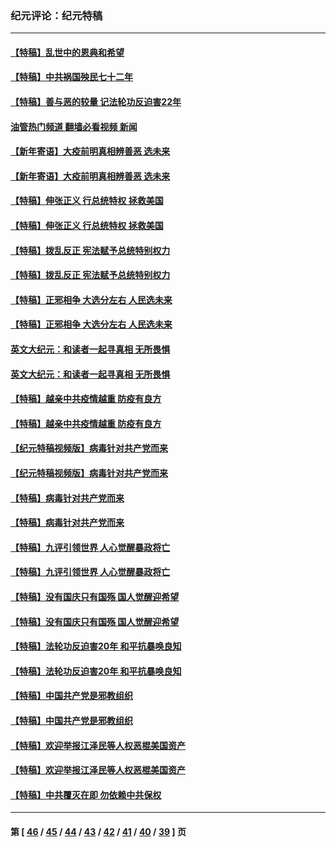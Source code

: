 ### 纪元评论：纪元特稿
---
#### [【特稿】乱世中的恩典和希望](../../pages/nsc424/n13734687.md?06030330) 
#### [【特稿】中共祸国殃民七十二年](../../pages/nsc424/n13272607.md?06030330) 
#### [【特稿】善与恶的较量 记法轮功反迫害22年](../../pages/nsc424/n13086597.md?06030330) 
#### [油管热门频道 翻墙必看视频 新闻](ok?06030330)
#### [【新年寄语】大疫前明真相辨善恶 选未来](../../pages/nsc424/n12660855.md?06030330) 
#### [【新年寄语】大疫前明真相辨善恶 选未来](../../pages/nsc424/n12660855.md?06030330) 
#### [【特稿】伸张正义 行总统特权 拯救美国](../../pages/nsc424/n12616806.md?06030330) 
#### [【特稿】伸张正义 行总统特权 拯救美国](../../pages/nsc424/n12616806.md?06030330) 
#### [【特稿】拨乱反正 宪法赋予总统特别权力](../../pages/nsc424/n12598306.md?06030330) 
#### [【特稿】拨乱反正 宪法赋予总统特别权力](../../pages/nsc424/n12598306.md?06030330) 
#### [【特稿】正邪相争 大选分左右 人民选未来](../../pages/nsc424/n12545208.md?06030330) 
#### [【特稿】正邪相争 大选分左右 人民选未来](../../pages/nsc424/n12545208.md?06030330) 
#### [英文大纪元：和读者一起寻真相 无所畏惧](../../pages/nsc424/n12542027.md?06030330) 
#### [英文大纪元：和读者一起寻真相 无所畏惧](../../pages/nsc424/n12542027.md?06030330) 
#### [【特稿】越亲中共疫情越重 防疫有良方](../../pages/nsc424/n12042989.md?06030330) 
#### [【特稿】越亲中共疫情越重 防疫有良方](../../pages/nsc424/n12042989.md?06030330) 
#### [【纪元特稿视频版】病毒针对共产党而来](../../pages/nsc424/n11977328.md?06030330) 
#### [【纪元特稿视频版】病毒针对共产党而来](../../pages/nsc424/n11977328.md?06030330) 
#### [【特稿】病毒针对共产党而来](../../pages/nsc424/n11928818.md?06030330) 
#### [【特稿】病毒针对共产党而来](../../pages/nsc424/n11928818.md?06030330) 
#### [【特稿】九评引领世界 人心觉醒暴政将亡](../../pages/nsc424/n11660496.md?06030330) 
#### [【特稿】九评引领世界 人心觉醒暴政将亡](../../pages/nsc424/n11660496.md?06030330) 
#### [【特稿】没有国庆只有国殇 国人觉醒迎希望](../../pages/nsc424/n11549354.md?06030330) 
#### [【特稿】没有国庆只有国殇 国人觉醒迎希望](../../pages/nsc424/n11549354.md?06030330) 
#### [【特稿】法轮功反迫害20年 和平抗暴唤良知](../../pages/nsc424/n11389135.md?06030330) 
#### [【特稿】法轮功反迫害20年 和平抗暴唤良知](../../pages/nsc424/n11389135.md?06030330) 
#### [【特稿】中国共产党是邪教组织](../../pages/nsc424/n11355551.md?06030330) 
#### [【特稿】中国共产党是邪教组织](../../pages/nsc424/n11355551.md?06030330) 
#### [【特稿】欢迎举报江泽民等人权恶棍美国资产](../../pages/nsc424/n11303040.md?06030330) 
#### [【特稿】欢迎举报江泽民等人权恶棍美国资产](../../pages/nsc424/n11303040.md?06030330) 
#### [【特稿】中共覆灭在即 勿依赖中共保权](../../pages/nsc424/n11278510.md?06030330) 

---
#### 第 [ [46](./46.md?06030330) / [45](./45.md?06030330) / [44](./44.md?06030330) / [43](./43.md?06030330) / [42](./42.md?06030330) / [41](./41.md?06030330) / [40](./40.md?06030330) / [39](./39.md?06030330) ] 页
